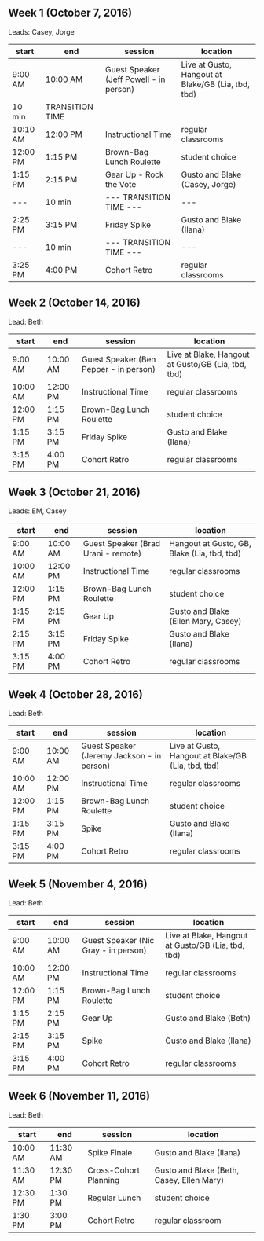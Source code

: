 ## Week 1 (October 7, 2016)
Leads: Casey, Jorge

start | end | session | location
------------- | -------- | -------- | --- 
9:00 AM | 10:00 AM | Guest Speaker (Jeff Powell - in person) | Live at Gusto, Hangout at Blake/GB (Lia, tbd, tbd)
 | 10 min | TRANSITION TIME | 
10:10 AM | 12:00 PM | Instructional Time | regular classrooms
12:00 PM | 1:15 PM | Brown-Bag Lunch Roulette | student choice 
1:15 PM | 2:15 PM | Gear Up - Rock the Vote | Gusto and Blake (Casey, Jorge)
--- | 10 min | --- TRANSITION TIME --- | ---
2:25 PM | 3:15 PM | Friday Spike | Gusto and Blake  (Ilana)
--- | 10 min | --- TRANSITION TIME --- | ---
3:25 PM | 4:00 PM | Cohort Retro | regular classrooms 

## Week 2 (October 14, 2016)
Lead: Beth

start | end | session | location 
-------------|--------|--------|---
9:00 AM | 10:00 AM | Guest Speaker (Ben Pepper - in person) | Live at Blake, Hangout at Gusto/GB (Lia, tbd, tbd) 
10:00 AM | 12:00 PM | Instructional Time | regular classrooms 
12:00 PM | 1:15 PM | Brown-Bag Lunch Roulette | student choice 
1:15 PM | 3:15 PM | Friday Spike | Gusto and Blake (Ilana)
3:15 PM | 4:00 PM | Cohort Retro | regular classrooms 


## Week 3 (October 21, 2016)
Leads: EM, Casey

start | end | session | location 
-------------|--------|--------|---
9:00 AM | 10:00 AM | Guest Speaker (Brad Urani - remote) | Hangout at Gusto, GB, Blake (Lia, tbd, tbd) 
10:00 AM | 12:00 PM | Instructional Time | regular classrooms 
12:00 PM | 1:15 PM | Brown-Bag Lunch Roulette | student choice 
1:15 PM | 2:15 PM | Gear Up | Gusto and Blake (Ellen Mary, Casey)
2:15 PM | 3:15 PM | Friday Spike | Gusto and Blake (Ilana)
3:15 PM | 4:00 PM | Cohort Retro | regular classrooms 


## Week 4 (October 28, 2016)
Lead: Beth

start | end | session | location 
-------------|--------|--------|---
9:00 AM | 10:00 AM | Guest Speaker (Jeremy Jackson - in person) |  Live at Gusto, Hangout at Blake/GB (Lia, tbd, tbd)
10:00 AM | 12:00 PM | Instructional Time | regular classrooms 
12:00 PM | 1:15 PM | Brown-Bag Lunch Roulette | student choice
1:15 PM | 3:15 PM | Spike | Gusto and Blake (Ilana) 
3:15 PM | 4:00 PM | Cohort Retro | regular classrooms 


## Week 5 (November 4, 2016)
Lead: Beth

start | end | session | location 
-------------|--------|--------|---
9:00 AM | 10:00 AM | Guest Speaker (Nic Gray - in person) | Live at Blake, Hangout at Gusto/GB (Lia, tbd, tbd) 
10:00 AM | 12:00 PM | Instructional Time | regular classrooms 
12:00 PM | 1:15 PM | Brown-Bag Lunch Roulette | student choice 
1:15 PM | 2:15 PM | Gear Up | Gusto and Blake (Beth) 
2:15 PM | 3:15 PM | Spike | Gusto and Blake (Ilana) 
3:15 PM | 4:00 PM | Cohort Retro | regular classrooms 


## Week 6 (November 11, 2016)
Lead: Beth

start | end | session | location 
-------------|--------|--------|---
10:00 AM | 11:30 AM | Spike Finale | Gusto and Blake (Ilana) 
11:30 AM | 12:30 PM | Cross-Cohort Planning | Gusto and Blake (Beth, Casey, Ellen Mary) 
12:30 PM | 1:30 PM | Regular Lunch | student choice 
1:30 PM | 3:00 PM | Cohort Retro | regular classroom
